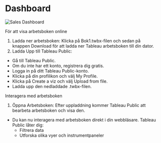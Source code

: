 # Dashboard
![Sales Dashboard](https://github.com/oskarbergman/Dashboard/assets/105347124/02df83cd-89bf-46a4-b777-14cd3c0a38cd)

För att visa arbetsboken online
1. Ladda ner arbetsboken: Klicka på Bok1.twbx-filen och sedan på knappen Download för att ladda ner Tableau arbetsboken till din dator.
2. Ladda Upp till Tableau Public:
- Gå till Tableau Public.
- Om du inte har ett konto, registrera dig gratis.
- Logga in på ditt Tableau Public-konto.
- Klicka på din profilikon och välj My Profile.
- Klicka på Create a viz och välj Upload from file.
- Ladda upp den nedladdade .twbx-filen.

Interagera med arbetsboken
1. Öppna Arbetsboken: Efter uppladdning kommer Tableau Public att bearbeta arbetsboken och visa den.
- Du kan nu interagera med arbetsboken direkt i din webbläsare. Tableau Public låter dig:
  - Filtrera data
  - Utforska olika vyer och instrumentpaneler
